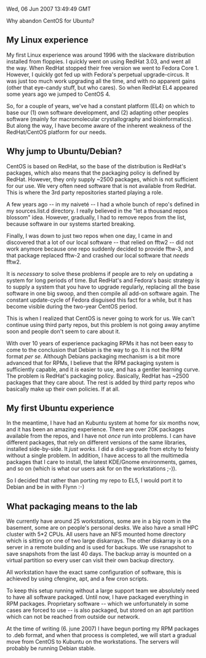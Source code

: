 Wed, 06 Jun 2007 13:49:49 GMT

Why abandon CentOS for Ubuntu?

## My Linux experience

My first Linux experience was around 1996 with the slackware
distribution installed from floppies. I quickly went on using RedHat
3.03, and went all the way. When RedHat stopped their free version we
went to Fedora Core 1. However, I quickly got fed up with Fedora's
perpetual upgrade-circus. It was just too much work upgrading all the
time, and with no apparent gains (other that eye-candy stuff, but who
cares). So when RedHat EL4 appeared some years ago we jumped to CentOS
4.

So, for a couple of years, we've had a constant platform (EL4) on
which to base our (1) own software development, and (2) adapting other
peoples software (mainly for macromolecular crystallography and
bioinformatics). But along the way, I have become aware of the
inherent weakness of the RedHat/CentOS platform for our needs.

## Why jump to Ubuntu/Debian?

CentOS is based on RedHat, so the base of the distribution is RedHat's
packages, which also means that the packaging policy is defined by
RedHat. However, they only supply ~2500 packages, which is not
sufficient for our use. We very often need software that is not
available from RedHat. This is where the 3rd party repositories
started playing a role.

A few years ago -- in my naiveté -- I had a whole bunch of repo's
defined in my sources.list.d directory. I really believed in the "let
a thousand repos blossom" idea. However, gradually, I had to remove
repos from the list, because software in our systems started breaking.

Finally, I was down to just two repos when one day, I came in and
discovered that a lot of our local software -- that relied on fftw2 --
did not work anymore because one repo suddenly decided to provide
fftw-3, and that package replaced fftw-2 and crashed our local
software that _needs_ fftw2.

It is
_necessary_ to solve these problems if people are to rely on updating
a system for long periods of time. But RedHat's and Fedora's basic
strategy is to supply a system that you have to upgrade regularly,
replacing all the base software in one big swoop, and then compile all
add-on software again. The constant update-cycle of Fedora disguised
this fact for a while, but it has become visible during the two-year
CentOS period.

This is when I realized that
CentOS is never going to work for us. We can't continue using third
party repos, but this problem is not going away anytime soon and
people don't seem to care about it.

With over 10 years of experience packaging RPMs it has not been easy
to come to the conclusion that Debian is the way to go. It is not the
RPM format _per se_. Although Debians packaging mechanism is a bit
more advanced that for RPMs, I believe that the RPM packaging system
is sufficiently capable, and it _is_ easier to use, and has a gentler
learning curve. The problem is RedHat's packaging policy. Basically,
RedHat has ~2500 packages that they care about. The rest is added by
third party repos who basically make up their own policies. If at all.

## My first Ubuntu experience

In the meantime, I have had an Kubuntu system at home for six months
now, and it has been an amazing experience. There are over 20K
packages available from the repos, and I have not _once_ run into
problems. I can have different packages, that rely on different
versions of the same libraries, installed side-by-side. It _just
works_. I did a dist-upgrade from etchy to feisty without a single
problem. In addition, I have access to all the multimedia packages
that I care to install, the latest KDE/Gnome environments, games, and
so on (which is what our users ask for on the workstations ;-)).

So I decided that rather than porting my repo to EL5, I would port it
to Debian and be in with Flynn :-)

## What packaging means to the lab

We currently have around 25 workstations, some are in a big room in
the basement, some are on people's personal desks. We also have a
small HPC cluster with 5*2 CPUs. All users have an NFS mounted home
directory which is sitting on one of two large diskarrays. The other
diskarray is on a server in a remote building and is used for backups.
We use rsnapshot to save snapshots from the last 40 days. The backup
array is mounted on a virtual partition so every user can visit their
own backup directory.

All workstation have the exact
same configuration of software, this is achieved by using cfengine,
apt, and a few cron scripts.

To keep this setup running without a large support team we absolutely
need to have all software packaged. Until now, I have packaged
everything in RPM packages. Proprietary software -- which we
unfortunately in some cases are forced to use -- is also packaged, but
stored on an apt partition which can not be reached from outside our
network.

At the time of writing (6. june 2007) I have begun porting my RPM
packages to .deb format, and when that process is completed, we will
start a gradual move from CentOS to Kubuntu on the workstations. The
servers will probably be running Debian stable.
